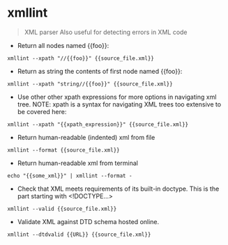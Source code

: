 # xmllint

> XML parser
> Also useful for detecting errors in XML code

- Return all nodes named {{foo}}:

`xmllint --xpath "//{{foo}}" {{source_file.xml}}`

- Return as string the contents of first node named {{foo}}:

`xmllint --xpath "string//{{foo}}" {{source_file.xml}}`

- Use other other xpath expressions for more options in navigating xml tree. NOTE: xpath is a syntax for navigating XML trees too extensive to be covered here:

`xmllint --xpath "{{xpath_expression}}" {{source_file.xml}}`

- Return human-readable (indented) xml from file

`xmllint --format {{source_file.xml}}`

- Return human-readable xml from terminal

`echo "{{some_xml}}" | xmllint --format -`

- Check that XML meets requirements of its built-in doctype. This is the part starting with <!DOCTYPE...>

`xmllint --valid {{source_file.xml}}`

- Validate XML against DTD schema hosted online.

`xmllint --dtdvalid {{URL}} {{source_file.xml}}`
